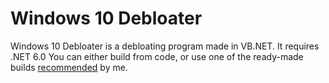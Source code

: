 # Windows 10 Debloater
Windows 10 Debloater is a debloating program made in VB.NET.
It requires .NET 6.0
You can either build from code, or use one of the ready-made builds [recommended](https://www.github.com/trisiegt/windows-10-debloater/releases) by me.
